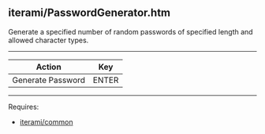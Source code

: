 iterami/PasswordGenerator.htm
-----------------------------

Generate a specified number of random passwords of specified length and allowed character types.

---

Action            | Key
------------------|------
Generate Password | ENTER

---

Requires:
* [iterami/common](https://github.com/iterami/common)
